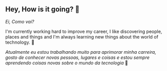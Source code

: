## Hey, How is it going? 👋
*Ei, Como vai?*

I'm currently working hard to improve my career, I like discovering people, places and things and I'm always learning new things about the world of technology. 🎯 

*Atualmente eu estou trabalhando muito para aprimorar minha carreira, gosto de conhecer novas pessoas, lugares e coisas e estou sempre aprendendo coisas novas sobre o mundo da tecnologia* 🚀

<!--
*AlvaroHSC/AlvaroHSC* is a ✨ _special_ ✨ repository because its `README.md` (this file) appears on your GitHub profile.

Here are some ideas to get you started:

- 🔭 I’m currently working on ...
- 🌱 I’m currently learning ...
- 👯 I’m looking to collaborate on ...
- 🤔 I’m looking for help with ...
- 💬 Ask me about ...
- 📫 How to reach me: ...
- 😄 Pronouns: ...
- ⚡ Fun fact: ...
-->
